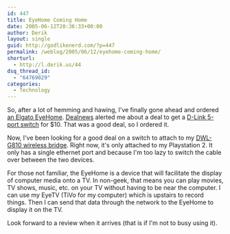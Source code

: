 ```yaml
---
id: 447
title: EyeHome Coming Home
date: 2005-06-12T20:36:33+00:00
author: Derik
layout: single
guid: http://godlikenerd.com/?p=447
permalink: /weblog/2005/06/12/eyehome-coming-home/
shorturl:
  - http://l.derik.us/44
dsq_thread_id:
  - "64769029"
categories:
  - Technology
---
```

So, after a lot of hemming and hawing, I've finally gone ahead and ordered [an Elgato EyeHome](http://www.elgato.com/index.php?file=products_eyehome). [Dealnews](http://www.dealnews.com) alerted me about a deal to get a [D-Link 5-port switch](http://www.dlink.com/products/?sec=1&pid=69) for $10. That was a good deal, so I ordered it.

Now, I've been looking for a good deal on a switch to attach to my [DWL-G810 wireless bridge](http://www.dlink.com/products/?sec=1&pid=241). Right now, it's only attached to my Playstation 2. It only has a single ethernet port and because I'm too lazy to switch the cable over between the two devices.

For those not familiar, the EyeHome is a device that will facilitate the display of computer media onto a TV. In non-geek, that means you can play movies, TV shows, music, etc. on your TV without having to be near the computer. I can use my EyeTV (TiVo for my computer) which is upstairs to record things. Then I can send that data through the network to the EyeHome to display it on the TV.

Look forward to a review when it arrives (that is if I'm not to busy using it).